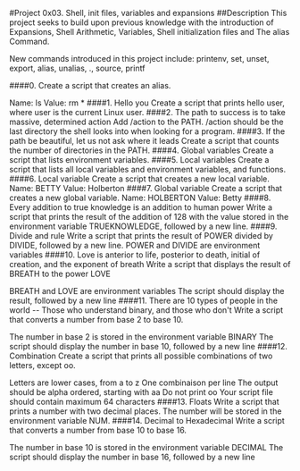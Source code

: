 #Project 0x03. Shell, init files, variables and expansions ##Description This project seeks to build upon previous knowledge with the introduction of Expansions, Shell Arithmetic, Variables, Shell initialization files and The alias Command.

New commands introduced in this project include: printenv, set, unset, export, alias, unalias, ., source, printf

####0.<o> Create a script that creates an alias.

Name: ls
Value: rm *
####1. Hello you Create a script that prints hello user, where user is the current Linux user. ####2. The path to success is to take massive, determined action Add /action to the PATH. /action should be the last directory the shell looks into when looking for a program. ####3. If the path be beautiful, let us not ask where it leads Create a script that counts the number of directories in the PATH. ####4. Global variables Create a script that lists environment variables. ####5. Local variables Create a script that lists all local variables and environment variables, and functions. ####6. Local variable Create a script that creates a new local variable. Name: BETTY Value: Holberton ####7. Global variable Create a script that creates a new global variable. Name: HOLBERTON Value: Betty ####8. Every addition to true knowledge is an addition to human power Write a script that prints the result of the addition of 128 with the value stored in the environment variable TRUEKNOWLEDGE, followed by a new line. ####9. Divide and rule Write a script that prints the result of POWER divided by DIVIDE, followed by a new line. POWER and DIVIDE are environment variables ####10. Love is anterior to life, posterior to death, initial of creation, and the exponent of breath Write a script that displays the result of BREATH to the power LOVE

BREATH and LOVE are environment variables
The script should display the result, followed by a new line
####11. There are 10 types of people in the world -- Those who understand binary, and those who don't Write a script that converts a number from base 2 to base 10.

The number in base 2 is stored in the environment variable BINARY
The script should display the number in base 10, followed by a new line
####12. Combination Create a script that prints all possible combinations of two letters, except oo.

Letters are lower cases, from a to z
One combinaison per line
The output should be alpha ordered, starting with aa
Do not print oo
Your script file should contain maximum 64 characters
####13. Floats Write a script that prints a number with two decimal places. The number will be stored in the environment variable NUM. ####14. Decimal to Hexadecimal Write a script that converts a number from base 10 to base 16.

The number in base 10 is stored in the environment variable DECIMAL
The script should display the number in base 16, followed by a new line
